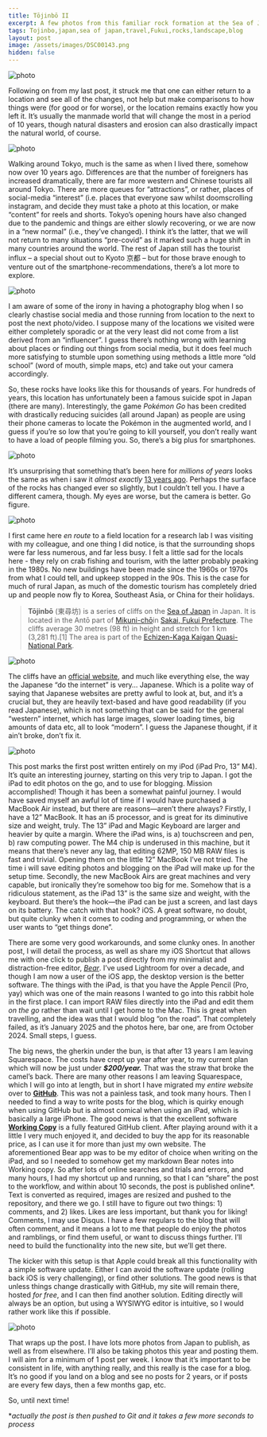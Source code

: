 ```yaml
---
title: Tōjinbō II
excerpt: A few photos from this familiar rock formation at the Sea of Japan, and some notes on the new website.
tags: Tojinbo,japan,sea of japan,travel,Fukui,rocks,landscape,blog
layout: post
image: /assets/images/DSC00143.png
hidden: false
---
```


![photo](/assets/images/DSC00143.png)

Following on from my last post, it struck me that one can either return to a location and see all of the changes, not help but make comparisons to how things were (for good or for worse), or the location remains exactly how you left it. It’s usually the manmade world that will change the most in a period of 10 years, though natural disasters and erosion can also drastically impact the natural world, of course. 

![photo](/assets/images/DSC00142.png)

Walking around Tokyo, much is the same as when I lived there, somehow now over 10 years ago. Differences are that the number of foreigners has increased dramatically, there are far more western and Chinese tourists all around Tokyo. There are more queues for “attractions”, or rather, places of social-media “interest” (i.e. places that everyone saw whilst doomscrolling instagram, and decide they must take a photo at this location, or make “content” for reels and shorts. Tokyo’s opening hours have also changed due to the pandemic and things are either slowly recovering, or we are now in a “new normal” (i.e., they’ve changed). I think it’s the latter, that we will not return to many situations “pre-covid” as it marked such a huge shift in many countries around the world. The rest of Japan still has the tourist influx – a special shout out to Kyoto 京都 – but for those brave enough to venture out of the smartphone-recommendations, there’s a lot more to explore. 

![photo](/assets/images/DSC00141.png)

I am aware of some of the irony in having a photography blog when I so clearly chastise social media and those running from location to the next to post the next photo/video.  I suppose many of the locations we visited were either completely sporadic or at the very least did not come from a list derived from an “influencer”. I guess there’s nothing wrong with learning about places or finding out things from social media, but it does feel much more satisfying to stumble upon something using methods a little more “old school” (word of mouth, simple maps, etc) and take out your camera accordingly.

So, these rocks have looks like this for thousands of years. For hundreds of years, this location has unfortunately been a famous suicide spot in Japan (there are many). Interestingly, the game *Pokémon Go* has been credited with drastically reducing suicides (all around Japan) as people are using their phone cameras to locate the Pokémon in the augmented world, and I guess if you’re so low that you’re going to kill yourself, you don’t really want to have a load of people filming you. So, there’s a big plus for smartphones.

![photo](/assets/images/DSC00134.png)

It’s unsurprising that something that’s been here for *millions of years* looks the same as when i saw it *almost exactly* [13 years ago](https://martin-irwin.github.io/blog/2012/10/22/tojinbo.html). Perhaps the surface of the rocks has changed ever so slightly, but I couldn’t tell you. I have a different camera, though. My eyes are worse, but the camera is better. Go figure.

![photo](/assets/images/DSC00138.png)

I first came here *en route* to a field location for a research lab I was visiting with my colleague, and one thing I did notice, is that the surrounding shops were far less numerous, and far less busy. I felt a little sad for the locals here - they rely on crab fishing and tourism, with the latter probably peaking in the 1980s. No new buildings have been made since the 1960s or 1970s from what I could tell, and upkeep stopped in the 90s. This is the case for much of rural Japan, as much of the domestic tourism has completely dried up and people now fly to Korea, Southeast Asia, or China for their holidays. 

> **Tōjinbō** (東尋坊) is a series of cliffs on the [Sea of Japan](https://en.wikipedia.org/wiki/Sea_of_Japan) in Japan. It is located in the Antō part of [Mikuni-chō](https://en.wikipedia.org/wiki/Mikuni,_Fukui)in [Sakai, Fukui Prefecture](https://en.wikipedia.org/wiki/Sakai,_Fukui). The cliffs average 30 metres (98 ft) in height and stretch for 1 km (3,281 ft).[1] The area is part of the [Echizen-Kaga Kaigan Quasi-National Park](https://en.wikipedia.org/wiki/Echizen-Kaga_Kaigan_Quasi-National_Park).

![photo](/assets/images/DSC00120.png)

The cliffs have an [official website](http://www.tojinbo.net), and much like everything else, the way the Japanese “do the internet” is very… Japanese. Which is a polite way of saying that Japanese websites are pretty awful to look at, but, and it’s a crucial but, they are heavily text-based and have good readability (if you read Japanese), which is not something that can be said for the general “western” internet, which has large images, slower loading times, big amounts of data etc, all to look “modern”. I guess the Japanese thought, if it ain’t broke, don’t fix it.

![photo](/assets/images/DSC00139.png)


This post marks the first post written entirely on my iPod (iPad Pro, 13” M4). It’s quite an interesting journey, starting on this very trip to Japan. I got the iPad to edit photos on the go, and to use for blogging. Mission accomplished! Though it has been a somewhat painful journey. I would have saved myself an awful lot of time if I would have purchased a MacBook Air instead, but there are reasons—aren’t there always? Firstly, I have a 12” MacBook. It has an i5 processor, and is great for its diminutive size and weight, truly. The 13” iPad and Magic Keyboard are larger and heavier by quite a margin. Where the iPad wins, is a) touchscreen and pen, b) raw computing power. The M4 chip is underused in this machine, but it means that there’s never any lag, that editing 62MP, 150 MB RAW files is fast and trivial. Opening them on the little 12” MacBook I’ve not tried. The time i will save editing photos and blogging on the iPad will make up for the setup time. Secondly, the new MacBook Airs are great machines and very capable, but ironically they’re somehow too big for me. Somehow that is a ridiculous statement, as the iPad 13” is the same size and weight, with the keyboard. But there’s the hook—the iPad can be just a screen, and last days on its battery. The catch with that hook? iOS. A great software, no doubt, but quite clunky when it comes to coding and programming, or when the user wants to “get things done”.

There are some very good workarounds, and some clunky ones. In another post, I will detail the process, as well as share my iOS Shortcut that allows me with one click to publish a post directly from my minimalist and distraction-free editor, *[Bear](https://bear.app)*. I’ve used Lightroom for over a decade, and though I am now a user of the iOS app, the desktop version is the better software. The things with the iPad, is that you have the Apple Pencil (Pro, yay) which was one of the main reasons I wanted to go into this rabbit hole in the first place. I can import RAW files directly into the iPad and edit them *on the go* rather than wait until I get home to the Mac. This is great when travelling, and the idea was that I would blog “on the road”. That completely failed, as it’s January 2025 and the photos here, bar one, are from October 2024. Small steps, I guess.

The big news, the gherkin under the bun, is that after 13 years I am leaving Squarespace. The costs have crept up year after year, to my current plan which will now be just under ***$200/year.*** That was the straw that broke the camel’s back. There are many other reasons I am leaving Squarespace, which I will go into at length, but in short I have migrated my *entire website* over to **[GitHub](http://github.com/)**. This was not a painless task, and took many hours. Then I needed to find a way to write posts for the blog, which is quirky enough when using GitHub but is almost comical when using an iPad, which is basically a large iPhone. The good news is that the excellent software [**Working Copy**](https://workingcopy.app) is a fully featured GitHub client. After playing around with it a little I very much enjoyed it, and decided to buy the app for its reasonable price, as I can use it for more than just my own website. The aforementioned Bear app was to be my editor of choice when writing on the iPad, and so I needed to somehow get my markdown Bear notes into Working copy. So after lots of online searches and trials and errors, and many hours, I had my shortcut up and running, so that I can “share” the post to the workflow, and within about 10 seconds, the post is published online*. Text is converted as required, images are resized and pushed to the repository, and there we go. I still have to figure out two things: 1) comments, and 2) likes. Likes are less important, but thank you for liking! Comments, I may use Disqus. I have a few regulars to the blog that will often comment, and it means a lot to me that people do enjoy the photos and ramblings, or find them useful, or want to discuss things further. I’ll need to build the functionality into the new site, but we’ll get there.

The kicker with this setup is that Apple could break all this functionality with a simple software update. Either I can avoid the software update (rolling back iOS is very challenging), or find other solutions. The good news is that unless things change drastically with GitHub, my site will remain there, hosted *for free*, and I can then find another solution. Editing directly will always be an option, but using a WYSIWYG editor is intuitive, so I would rather work like this if possible.

![photo](/assets/images/IMG_0680.png)

That wraps up the post. I have lots more photos from Japan to publish, as well as from elsewhere. I’ll also be taking photos this year and posting them. I will aim for a minimum of 1 post per week. I know that it’s important to be consistent in life, with anything really, and this really is the case for a blog. It’s no good if you land on a blog and see no posts for 2 years, or if posts are every few days, then a few months gap, etc.

So, until next time!

**actually the post is then pushed to Git and it takes a few more seconds to process*
